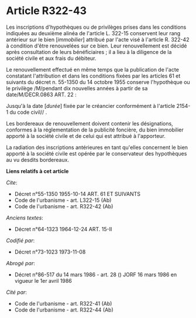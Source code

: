 # Article R322-43

Les inscriptions d'hypothèques ou de privilèges prises dans les conditions indiquées au deuxième alinéa de l'article L.
322-15 conservent leur rang antérieur sur le bien [*immobilier*] attribué par l'acte visé à l'article R. 322-42 à condition
d'être renouvelées sur ce bien. Leur renouvellement est décidé après consultation de leurs bénéficiaires ; il a lieu à la
diligence de la société civile et aux frais du débiteur.

Le renouvellement effectué en même temps que la publication de l'acte constatant l'attribution et dans les conditions fixées
par les articles 61 et suivants du décret n. 55-1350 du 14 octobre 1955 conserve l'hypothèque ou le privilège /M/pendant dix
nouvelles années à partir de sa date/M/DECR.0863 ART. 22 :

Jusqu'à la date [*durée*] fixée par le créancier conformément à l'article 2154-1 du code civil// .

Les bordereaux de renouvellement doivent contenir les désignations, conformes à la réglementation de la publicité foncière,
du bien immobilier apporté à la société civile et de celui qui est attribué à l'apporteur.

La radiation des inscriptions antérieures en tant qu'elles concernent le bien apporté à la société civile est opérée par le
conservateur des hypothèques au vu desdits bordereaux.

**Liens relatifs à cet article**

_Cite_:

  - Décret n°55-1350 1955-10-14 ART. 61 ET SUIVANTS
  - Code de l'urbanisme - art. L322-15 (Ab)
  - Code de l'urbanisme - art. R322-42 (Ab)

_Anciens textes_:

  - Décret n°64-1323 1964-12-24 ART. 15-II

_Codifié par_:

  - Décret n°73-1023 1973-11-08

_Abrogé par_:

  - Décret n°86-517 du 14 mars 1986 - art. 28 () JORF 16 mars 1986 en vigueur le 1er avril 1986

_Cité par_:

  - Code de l'urbanisme - art. R322-41 (Ab)
  - Code de l'urbanisme - art. R322-44 (Ab)
